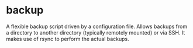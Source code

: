 backup
======

A flexible backup script driven by a configuration file. Allows
backups from a directory to another directory (typically remotely
mounted) or via SSH.  It makes use of rsync to perform the actual
backups.


